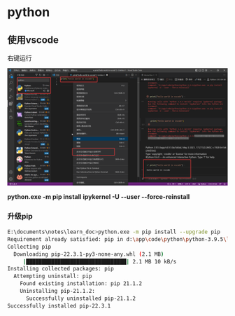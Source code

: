 # python

## 使用vscode

右键运行

![](https://raw.githubusercontent.com/HongXiaoHong/images/main/docker/Code_iR8Z5E9vwW.png)

**python.exe -m pip install ipykernel -U --user --force-reinstall**



### 升级pip

```bash
E:\documents\notes\learn_doc>python.exe -m pip install --upgrade pip
Requirement already satisfied: pip in d:\app\code\python\python-3.9.5\lib\site-packages (21.1.2)
Collecting pip
  Downloading pip-22.3.1-py3-none-any.whl (2.1 MB)
     |████████████████████████████████| 2.1 MB 10 kB/s
Installing collected packages: pip
  Attempting uninstall: pip
    Found existing installation: pip 21.1.2
    Uninstalling pip-21.1.2:
      Successfully uninstalled pip-21.1.2
Successfully installed pip-22.3.1
```
